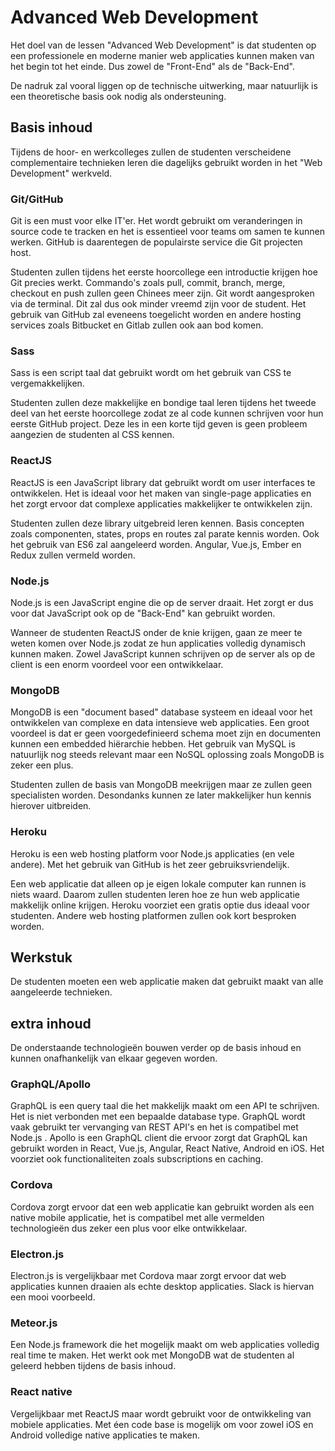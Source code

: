 # Advanced Web Development
Het doel van de lessen "Advanced Web Development" is dat studenten op een professionele en moderne manier web applicaties kunnen maken van het begin tot het einde. Dus zowel de "Front-End" als de "Back-End".

De nadruk zal vooral liggen op de technische uitwerking, maar natuurlijk is een theoretische basis ook nodig als ondersteuning.

## Basis inhoud
Tijdens de hoor- en werkcolleges zullen de studenten verscheidene complementaire technieken leren die dagelijks gebruikt worden in het "Web Development" werkveld.

### Git/GitHub
Git is een must voor elke IT'er. Het wordt gebruikt om veranderingen in source code te tracken en het is essentieel voor teams om samen te kunnen werken. GitHub is daarentegen de populairste service die Git projecten host.

Studenten zullen tijdens het eerste hoorcollege een introductie krijgen hoe Git precies werkt. Commando's zoals pull, commit, branch, merge, checkout en push zullen geen Chinees meer zijn. Git wordt aangesproken via de terminal. Dit zal dus ook minder vreemd zijn voor de student.
Het gebruik van GitHub zal eveneens toegelicht worden en andere hosting services zoals Bitbucket en Gitlab zullen ook aan bod komen.

### Sass
Sass is een script taal dat gebruikt wordt om het gebruik van CSS te vergemakkelijken.

Studenten zullen deze makkelijke en bondige taal leren tijdens het tweede deel van het eerste hoorcollege zodat ze al code kunnen schrijven voor hun eerste GitHub project. Deze les in een korte tijd geven is geen probleem aangezien de studenten al CSS kennen.

### ReactJS
ReactJS is een JavaScript library dat gebruikt wordt om user interfaces te ontwikkelen. Het is ideaal voor het maken van single-page applicaties en het zorgt ervoor dat complexe applicaties makkelijker te ontwikkelen zijn.

Studenten zullen deze library uitgebreid leren kennen. Basis concepten zoals componenten, states, props en routes zal parate kennis worden. Ook het gebruik van ES6 zal aangeleerd worden.
Angular, Vue.js, Ember en Redux zullen vermeld worden.

### Node.js
Node.js is een JavaScript engine die op de server draait. Het zorgt er dus voor dat JavaScript ook op de "Back-End" kan gebruikt worden.

Wanneer de studenten ReactJS onder de knie krijgen, gaan ze meer te weten komen over Node.js zodat ze hun applicaties volledig dynamisch kunnen maken. Zowel JavaScript kunnen schrijven op de server als op de client is een enorm voordeel voor een ontwikkelaar.

### MongoDB
MongoDB is een "document based" database systeem en ideaal voor het ontwikkelen van complexe en data intensieve web applicaties. Een groot voordeel is dat er geen voorgedefinieerd schema moet zijn en documenten kunnen een embedded hiërarchie hebben. Het gebruik van MySQL is natuurlijk nog steeds relevant maar een NoSQL oplossing zoals MongoDB is zeker een plus.

Studenten zullen de basis van MongoDB meekrijgen maar ze zullen geen specialisten worden. Desondanks kunnen ze later makkelijker hun kennis hierover uitbreiden.

### Heroku
Heroku is een web hosting platform voor Node.js applicaties (en vele andere). Met het gebruik van GitHub is het zeer gebruiksvriendelijk.

Een web applicatie dat alleen op je eigen lokale computer kan runnen is niets waard. Daarom zullen studenten leren hoe ze hun web applicatie makkelijk online krijgen. Heroku voorziet een gratis optie dus ideaal voor studenten. Andere web hosting platformen zullen ook kort besproken worden.

## Werkstuk
De studenten moeten een web applicatie maken dat gebruikt maakt van alle aangeleerde technieken.

## extra inhoud
De onderstaande technologieën bouwen verder op de basis inhoud en kunnen onafhankelijk van elkaar gegeven worden.

### GraphQL/Apollo
GraphQL is een query taal die het makkelijk maakt om een API te schrijven. Het is niet verbonden met een bepaalde database type. GraphQL wordt vaak gebruikt ter vervanging van REST API's en het is compatibel met Node.js .
Apollo is een GraphQL client die ervoor zorgt dat GraphQL kan gebruikt worden in React, Vue.js, Angular, React Native, Android en iOS. Het voorziet ook functionaliteiten zoals subscriptions en caching.

### Cordova
Cordova zorgt ervoor dat een web applicatie kan gebruikt worden als een native mobile applicatie, het is compatibel met alle vermelden technologieën dus zeker een plus voor elke ontwikkelaar.

### Electron.js
Electron.js is vergelijkbaar met Cordova maar zorgt ervoor dat web applicaties kunnen draaien als echte desktop applicaties. Slack is hiervan een mooi voorbeeld.

### Meteor.js
Een Node.js framework die het mogelijk maakt om web applicaties volledig real time te maken. Het werkt ook met MongoDB wat de studenten al geleerd hebben tijdens de basis inhoud.

### React native
Vergelijkbaar met ReactJS maar wordt gebruikt voor de ontwikkeling van mobiele applicaties. Met éen code base is mogelijk om voor zowel iOS en Android volledige native applicaties te maken.
